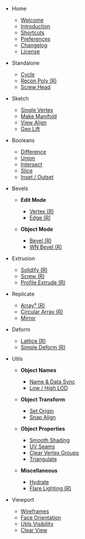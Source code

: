 - Home
    
    - [Welcome](/)
    - [Introduction](/getting-started/introduction)
    - [Shortcuts](/getting-started/shortcuts)
    - [Preferences](/getting-started/preferences)
    - [Changelog](/getting-started/changelog)
    - [License](/getting-started/license)

- Standalone

    - [Cycle](/standalone/cycle)
    - [Recon Poly (R)](/standalone/recon-poly)
    - [Screw Head](/standalone/screw-head)

- Sketch

    - [Single Vertex](/sketch/single-vertex)
    - [Make Manifold](/sketch/make-manifold)
    - [View Align](/sketch/view-align)
    - [Geo Lift](/sketch/geo-lift)

- Booleans

    - [Difference](/booleans/difference)
    - [Union](/booleans/union)
    - [Intersect](/booleans/intersect)
    - [Slice](/booleans/slice)
    - [Inset / Outset](/booleans/inset-outset)

- Bevels

    - **Edit Mode**
        - [Vertex (R)](/bevels/vertex)
        - [Edge (R)](/bevels/edge)

    - **Object Mode**
        - [Bevel (R)](/bevels/bevel)
        - [WN Bevel (R)](/bevels/wn-bevel)

- Extrusion

    - [Solidify (R)](/extrusion/solidify)
    - [Screw (R)](/extrusion/screw)
    - [Profile Extrude (R)](/extrusion/profile-extrude)

- Replicate

    - [Array³ (R)](/replicate/array-cubed)
    - [Circular Array (R)](/replicate/circular-array)
    - [Mirror](/replicate/mirror)

- Deform

    - [Lattice (R)](/replicate/lattice)
    - [Simple Deform (R)](/replicate/simple-deform)

- Utils

    - **Object Names**
        - [Name & Data Sync](/utils/name-data-sync)
        - [Low / High LOD](/utils/low-high-lod)

    - **Object Transform**
        - [Set Origin](/utils/set-origin)
        - [Snap Align](/utils/snap-align)

    - **Object Properties**
        - [Smooth Shading](/utils/smooth-shading)
        - [UV Seams](/utils/uv-seams)
        - [Clear Vertex Groups](/utils/clear-vertex-groups)
        - [Triangulate](/utils/triangulate)
    
    - **Miscellaneous**
        - [Hydrate](/utils/hydrate)
        - [Flare Lighting (R)](/utils/flare-lighting)

- Viewport

    - [Wireframes](/utils/wireframes)
    - [Face Orientation](/utils/face-orientation)
    - [Utils Visibility](/utils/utils-visibility)
    - [Clear View](/utils/clear-view)